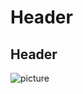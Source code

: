 # Header
## Header
![picture](https://encrypted-tbn0.gstatic.com/images?q=tbn:ANd9GcQovn-PZ1jKNuBn2eJznBj1As0nbOZeI6xzKw&usqp=CAU)
